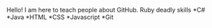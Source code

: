 Hello! I am here to teach people about GitHub.
Ruby
deadly skills
*C#
*Java
*HTML
*CSS
*Javascript
*Git
